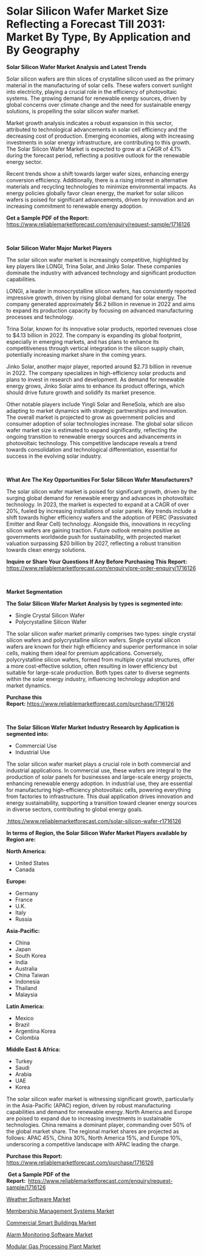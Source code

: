 <p><h1>Solar Silicon Wafer Market Size Reflecting a Forecast Till 2031: Market By Type, By Application and By Geography</h1></p><p><strong>Solar Silicon Wafer Market Analysis and Latest Trends</strong></p>
<p><p>Solar silicon wafers are thin slices of crystalline silicon used as the primary material in the manufacturing of solar cells. These wafers convert sunlight into electricity, playing a crucial role in the efficiency of photovoltaic systems. The growing demand for renewable energy sources, driven by global concerns over climate change and the need for sustainable energy solutions, is propelling the solar silicon wafer market.</p><p>Market growth analysis indicates a robust expansion in this sector, attributed to technological advancements in solar cell efficiency and the decreasing cost of production. Emerging economies, along with increasing investments in solar energy infrastructure, are contributing to this growth. The Solar Silicon Wafer Market is expected to grow at a CAGR of 4.1% during the forecast period, reflecting a positive outlook for the renewable energy sector.</p><p>Recent trends show a shift towards larger wafer sizes, enhancing energy conversion efficiency. Additionally, there is a rising interest in alternative materials and recycling technologies to minimize environmental impacts. As energy policies globally favor clean energy, the market for solar silicon wafers is poised for significant advancements, driven by innovation and an increasing commitment to renewable energy adoption.</p></p>
<p><strong>Get a Sample PDF of the Report:&nbsp;</strong> <a href="https://www.reliablemarketforecast.com/enquiry/request-sample/1716126?utm_campaign=1567&utm_medium=2&utm_source=Github&utm_content=ia&utm_term=23102024&utm_id=solar-silicon-wafer">https://www.reliablemarketforecast.com/enquiry/request-sample/1716126</a></p>
<p>&nbsp;</p>
<p><strong>Solar Silicon Wafer Major Market Players</strong></p>
<p><p>The solar silicon wafer market is increasingly competitive, highlighted by key players like LONGI, Trina Solar, and Jinko Solar. These companies dominate the industry with advanced technology and significant production capabilities.</p><p>LONGI, a leader in monocrystalline silicon wafers, has consistently reported impressive growth, driven by rising global demand for solar energy. The company generated approximately $6.2 billion in revenue in 2022 and aims to expand its production capacity by focusing on advanced manufacturing processes and technology.</p><p>Trina Solar, known for its innovative solar products, reported revenues close to $4.13 billion in 2022. The company is expanding its global footprint, especially in emerging markets, and has plans to enhance its competitiveness through vertical integration in the silicon supply chain, potentially increasing market share in the coming years.</p><p>Jinko Solar, another major player, reported around $2.73 billion in revenue in 2022. The company specializes in high-efficiency solar products and plans to invest in research and development. As demand for renewable energy grows, Jinko Solar aims to enhance its product offerings, which should drive future growth and solidify its market presence.</p><p>Other notable players include Yingli Solar and ReneSola, which are also adapting to market dynamics with strategic partnerships and innovation. The overall market is projected to grow as government policies and consumer adoption of solar technologies increase. The global solar silicon wafer market size is estimated to expand significantly, reflecting the ongoing transition to renewable energy sources and advancements in photovoltaic technology. This competitive landscape reveals a trend towards consolidation and technological differentiation, essential for success in the evolving solar industry.</p></p>
<p>&nbsp;</p>
<p><strong>What Are The Key Opportunities For Solar Silicon Wafer Manufacturers?</strong></p>
<p><p>The solar silicon wafer market is poised for significant growth, driven by the surging global demand for renewable energy and advances in photovoltaic technology. In 2023, the market is expected to expand at a CAGR of over 20%, fueled by increasing installations of solar panels. Key trends include a shift towards higher efficiency wafers and the adoption of PERC (Passivated Emitter and Rear Cell) technology. Alongside this, innovations in recycling silicon wafers are gaining traction. Future outlook remains positive as governments worldwide push for sustainability, with projected market valuation surpassing $20 billion by 2027, reflecting a robust transition towards clean energy solutions.</p></p>
<p><strong>Inquire or Share Your Questions If Any Before Purchasing This Report:</strong> <a href="https://www.reliablemarketforecast.com/enquiry/pre-order-enquiry/1716126?utm_campaign=1567&utm_medium=2&utm_source=Github&utm_content=ia&utm_term=23102024&utm_id=solar-silicon-wafer">https://www.reliablemarketforecast.com/enquiry/pre-order-enquiry/1716126</a></p>
<p>&nbsp;</p>
<p><strong>Market Segmentation</strong></p>
<p><strong>The Solar Silicon Wafer Market Analysis by types is segmented into:</strong></p>
<p><ul><li>Single Crystal Silicon Wafer</li><li>Polycrystalline Silicon Wafer</li></ul></p>
<p><p>The solar silicon wafer market primarily comprises two types: single crystal silicon wafers and polycrystalline silicon wafers. Single crystal silicon wafers are known for their high efficiency and superior performance in solar cells, making them ideal for premium applications. Conversely, polycrystalline silicon wafers, formed from multiple crystal structures, offer a more cost-effective solution, often resulting in lower efficiency but suitable for large-scale production. Both types cater to diverse segments within the solar energy industry, influencing technology adoption and market dynamics.</p></p>
<p><strong>Purchase this Report:&nbsp;</strong><a href="https://www.reliablemarketforecast.com/purchase/1716126?utm_campaign=1567&utm_medium=2&utm_source=Github&utm_content=ia&utm_term=23102024&utm_id=solar-silicon-wafer">https://www.reliablemarketforecast.com/purchase/1716126</a></p>
<p>&nbsp;</p>
<p><strong>The Solar Silicon Wafer Market Industry Research by Application is segmented into:</strong></p>
<p><ul><li>Commercial Use</li><li>Industrial Use</li></ul></p>
<p><p>The solar silicon wafer market plays a crucial role in both commercial and industrial applications. In commercial use, these wafers are integral to the production of solar panels for businesses and large-scale energy projects, enhancing renewable energy adoption. In industrial use, they are essential for manufacturing high-efficiency photovoltaic cells, powering everything from factories to infrastructure. This dual application drives innovation and energy sustainability, supporting a transition toward cleaner energy sources in diverse sectors, contributing to global energy goals.</p></p>
<p><a href="https://www.reliablemarketforecast.com/solar-silicon-wafer-r1716126?utm_campaign=1567&utm_medium=2&utm_source=Github&utm_content=ia&utm_term=23102024&utm_id=solar-silicon-wafer">&nbsp;https://www.reliablemarketforecast.com/solar-silicon-wafer-r1716126</a></p>
<p><strong>In terms of Region, the Solar Silicon Wafer Market Players available by Region are:</strong></p>
<p>
    <p> <strong> North America: </strong>
        <ul>
            <li>United States</li>
            <li>Canada</li>
        </ul>
        </p> 
    <p> <strong> Europe: </strong>
        <ul>
            <li>Germany</li>
            <li>France</li>
            <li>U.K.</li>
            <li>Italy</li>
            <li>Russia</li>
        </ul>
        </p> 
    <p> <strong> Asia-Pacific: </strong>
        <ul>
            <li>China</li>
            <li>Japan</li>
            <li>South Korea</li>
            <li>India</li>
            <li>Australia</li>
            <li>China Taiwan</li>
            <li>Indonesia</li>
            <li>Thailand</li>
            <li>Malaysia</li>
        </ul>
        </p> 
    <p> <strong> Latin America: </strong>
        <ul>
            <li>Mexico</li>
            <li>Brazil</li>
            <li>Argentina Korea</li>
            <li>Colombia</li>
        </ul>
        </p> 
    <p> <strong> Middle East & Africa: </strong>
        <ul>
            <li>Turkey</li>
            <li>Saudi</li>
            <li>Arabia</li>
            <li>UAE</li>
            <li>Korea</li>
        </ul>
    </p>
    </p>
<p><p>The solar silicon wafer market is witnessing significant growth, particularly in the Asia-Pacific (APAC) region, driven by robust manufacturing capabilities and demand for renewable energy. North America and Europe are poised to expand due to increasing investments in sustainable technologies. China remains a dominant player, commanding over 50% of the global market share. The regional market shares are projected as follows: APAC 45%, China 30%, North America 15%, and Europe 10%, underscoring a competitive landscape with APAC leading the charge.</p></p>
<p><strong>Purchase this Report: </strong><a href="https://www.reliablemarketforecast.com/purchase/1716126?utm_campaign=1567&utm_medium=2&utm_source=Github&utm_content=ia&utm_term=23102024&utm_id=solar-silicon-wafer">https://www.reliablemarketforecast.com/purchase/1716126</a></p>
<p>&nbsp;<strong>Get a Sample PDF of the Report:&nbsp;&nbsp;</strong><a href="https://www.reliablemarketforecast.com/enquiry/request-sample/1716126?utm_campaign=1567&utm_medium=2&utm_source=Github&utm_content=ia&utm_term=23102024&utm_id=solar-silicon-wafer">https://www.reliablemarketforecast.com/enquiry/request-sample/1716126</a></p>
<p><strong></strong></p>
<p><p><a href="https://www.linkedin.com/pulse/disruption-innovation-weather-software-industry-market-vfyre?utm_campaign=1567&utm_medium=2&utm_source=Github&utm_content=ia&utm_term=23102024&utm_id=solar-silicon-wafer">Weather Software Market</a></p><p><a href="https://www.linkedin.com/pulse/sustainability-trends-membership-management-systems-industry-f9kbe?utm_campaign=1567&utm_medium=2&utm_source=Github&utm_content=ia&utm_term=23102024&utm_id=solar-silicon-wafer">Membership Management Systems Market</a></p><p><a href="https://www.linkedin.com/pulse/commercial-smart-buildings-market-pulse-138-expansion-blueprint-2cfge?utm_campaign=1567&utm_medium=2&utm_source=Github&utm_content=ia&utm_term=23102024&utm_id=solar-silicon-wafer">Commercial Smart Buildings Market</a></p><p><a href="https://www.linkedin.com/pulse/alarm-monitoring-software-market-transformation-comparative-rnzle?utm_campaign=1567&utm_medium=2&utm_source=Github&utm_content=ia&utm_term=23102024&utm_id=solar-silicon-wafer">Alarm Monitoring Software Market</a></p><p><a href="https://github.com/NargisHussain75/Market-Research-Report-List-1/blob/main/modular-gas-processing-plant-market.md?utm_campaign=1567&utm_medium=2&utm_source=Github&utm_content=ia&utm_term=23102024&utm_id=solar-silicon-wafer">Modular Gas Processing Plant Market</a></p></p>